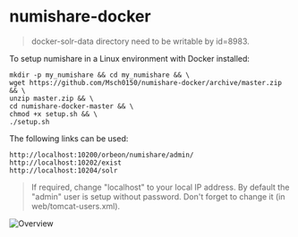 # numishare-docker

> docker-solr-data directory need to be writable by id=8983.

To setup numishare in a Linux environment with Docker installed:

    mkdir -p my_numishare && cd my_numishare && \
    wget https://github.com/Msch0150/numishare-docker/archive/master.zip && \
    unzip master.zip && \
    cd numishare-docker-master && \
    chmod +x setup.sh && \
    ./setup.sh

The following links can be used:

    http://localhost:10200/orbeon/numishare/admin/
    http://localhost:10202/exist
    http://localhost:10204/solr
    
> If required, change "localhost" to your local IP address.
> By default the "admin" user is setup without password. Don't forget to change it (in web/tomcat-users.xml).

![Overview](https://user-images.githubusercontent.com/37273467/42733882-3044fcdc-883a-11e8-9695-dc1e7a472cb2.jpg)
